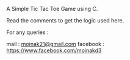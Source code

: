 A Simple Tic Tac Toe Game using C.

Read the comments to get the logic used here.

For any queries :

mail : moinak21@gmail.com
facebook : https://www.facebook.com/moinakd3
